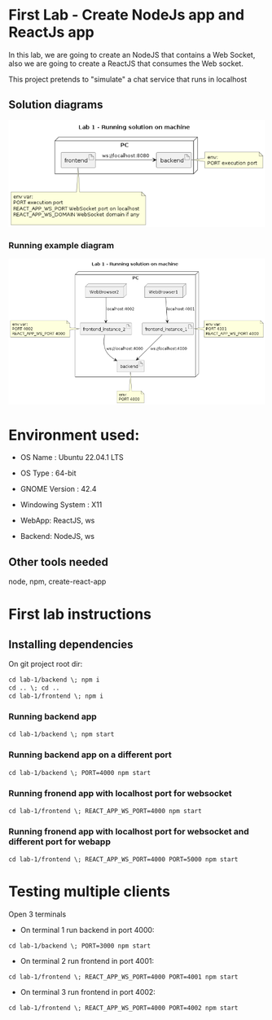 # First Lab - Create NodeJs app and ReactJs app

In this lab, we are going to create an NodeJS that contains a Web Socket, also we are going to create a ReactJS that consumes the Web socket.

This project pretends to "simulate" a chat service that runs in localhost

## Solution diagrams

![Deployment Diagram](./lab-images/diagram-lab-1.png)

### Running example diagram
![Deployment multiple clients Diagram](./lab-images/diagram-lab-2.png)

# Environment used:

* OS Name : Ubuntu 22.04.1 LTS
* OS Type : 64-bit
* GNOME Version : 42.4
* Windowing System : X11

* WebApp: ReactJS, ws
* Backend: NodeJS, ws

## Other tools needed

node, npm, create-react-app

# First lab instructions

## Installing dependencies

On git project root dir:

```Terminal
cd lab-1/backend \; npm i
cd .. \; cd ..
cd lab-1/frontend \; npm i 
```

### Running backend app

```
cd lab-1/backend \; npm start
```

### Running backend app on a different port 

```
cd lab-1/backend \; PORT=4000 npm start
```

### Running fronend app with localhost port for websocket

```
cd lab-1/frontend \; REACT_APP_WS_PORT=4000 npm start
```

### Running fronend app with localhost port for websocket and different port for webapp

```
cd lab-1/frontend \; REACT_APP_WS_PORT=4000 PORT=5000 npm start
```

# Testing multiple clients

Open 3 terminals

* On terminal 1 run backend in port 4000:
```
cd lab-1/backend \; PORT=3000 npm start
```
* On terminal 2 run frontend in port 4001:
```
cd lab-1/frontend \; REACT_APP_WS_PORT=4000 PORT=4001 npm start 
```
* On terminal 3 run frontend in port 4002:
```
cd lab-1/frontend \; REACT_APP_WS_PORT=4000 PORT=4002 npm start
```
